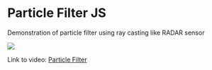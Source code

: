 # Particle Filter JS

Demonstration of particle filter using ray casting like RADAR sensor

<img src="resources/particle.gif">

Link to video: <a href="resources/particle-filter.mp4">Particle Filter</a>